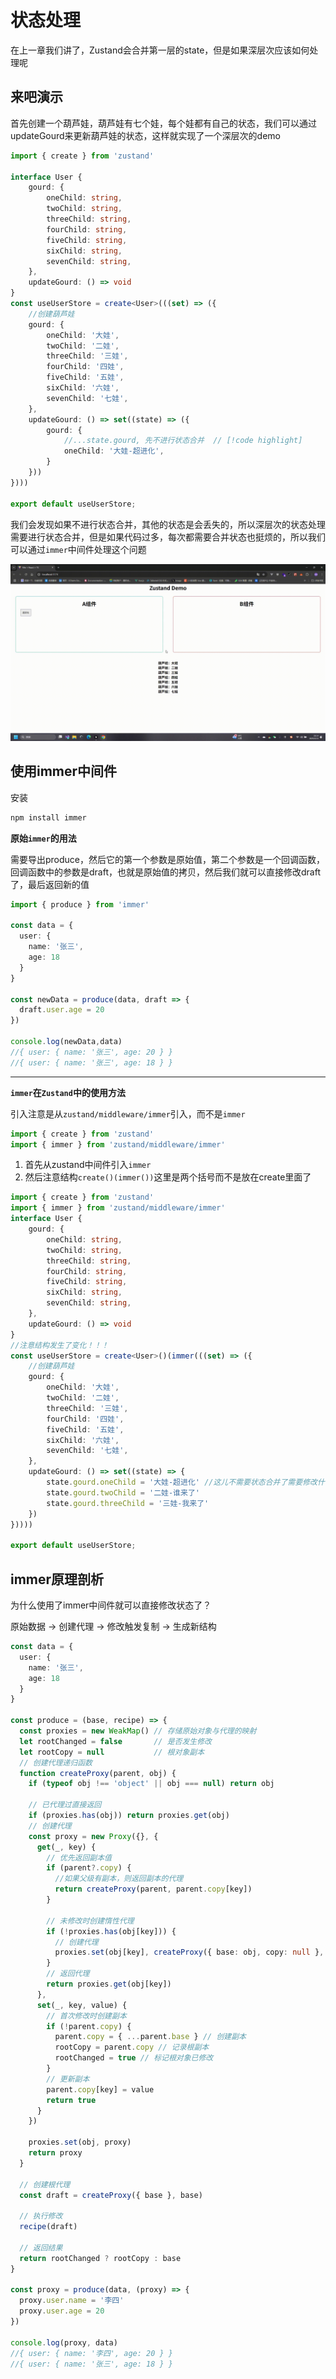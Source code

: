 # 状态处理

在上一章我们讲了，Zustand会合并第一层的state，但是如果深层次应该如何处理呢

## 来吧演示

首先创建一个葫芦娃，葫芦娃有七个娃，每个娃都有自己的状态，我们可以通过updateGourd来更新葫芦娃的状态，这样就实现了一个深层次的demo

```ts
import { create } from 'zustand'

interface User {
    gourd: {
        oneChild: string,
        twoChild: string,
        threeChild: string,
        fourChild: string,
        fiveChild: string,
        sixChild: string,
        sevenChild: string,
    },
    updateGourd: () => void
}
const useUserStore = create<User>(((set) => ({
    //创建葫芦娃
    gourd: {
        oneChild: '大娃',
        twoChild: '二娃',
        threeChild: '三娃',
        fourChild: '四娃',
        fiveChild: '五娃',
        sixChild: '六娃',
        sevenChild: '七娃',
    },
    updateGourd: () => set((state) => ({
        gourd: {
            //...state.gourd, 先不进行状态合并  // [!code highlight] 
            oneChild: '大娃-超进化',
        }
    }))
})))

export default useUserStore;
```

我们会发现如果不进行状态合并，其他的状态是会丢失的，所以深层次的状态处理需要进行状态合并，但是如果代码过多，每次都需要合并状态也挺烦的，所以我们可以通过`immer`中间件处理这个问题

![state](./images/state.gif)


## 使用immer中间件

安装

```bash
npm install immer
```

**原始`immer`的用法**

需要导出produce，然后它的第一个参数是原始值，第二个参数是一个回调函数，回调函数中的参数是draft，也就是原始值的拷贝，然后我们就可以直接修改draft了，最后返回新的值

```ts
import { produce } from 'immer'

const data = {
  user: {
    name: '张三',
    age: 18
  }
}

const newData = produce(data, draft => {
  draft.user.age = 20
})

console.log(newData,data) 
//{ user: { name: '张三', age: 20 } } 
//{ user: { name: '张三', age: 18 } }
```

<hr />

**`immer`在`Zustand`中的使用方法**

引入注意是从`zustand/middleware/immer`引入，而不是`immer`

```ts
import { create } from 'zustand'
import { immer } from 'zustand/middleware/immer'
```

1. 首先从zustand中间件引入`immer`
2. 然后注意结构`create()(immer())`这里是两个括号而不是放在create里面了

```ts
import { create } from 'zustand'
import { immer } from 'zustand/middleware/immer'
interface User {
    gourd: {
        oneChild: string,
        twoChild: string,
        threeChild: string,
        fourChild: string,
        fiveChild: string,
        sixChild: string,
        sevenChild: string,
    },
    updateGourd: () => void
}
//注意结构发生了变化！！！
const useUserStore = create<User>()(immer(((set) => ({
    //创建葫芦娃
    gourd: {
        oneChild: '大娃',
        twoChild: '二娃',
        threeChild: '三娃',
        fourChild: '四娃',
        fiveChild: '五娃',
        sixChild: '六娃',
        sevenChild: '七娃',
    },
    updateGourd: () => set((state) => {
        state.gourd.oneChild = '大娃-超进化' //这儿不需要状态合并了需要修改什么值直接改就行了
        state.gourd.twoChild = '二娃-谁来了'
        state.gourd.threeChild = '三娃-我来了'
    })
}))))

export default useUserStore;
```



## immer原理剖析

为什么使用了immer中间件就可以直接修改状态了？

原始数据 → 创建代理 → 修改触发复制 → 生成新结构

```ts
const data = {
  user: {
    name: '张三',
    age: 18
  }
}

const produce = (base, recipe) => {
  const proxies = new WeakMap() // 存储原始对象与代理的映射
  let rootChanged = false       // 是否发生修改
  let rootCopy = null           // 根对象副本
  // 创建代理递归函数
  function createProxy(parent, obj) {
    if (typeof obj !== 'object' || obj === null) return obj
    
    // 已代理过直接返回
    if (proxies.has(obj)) return proxies.get(obj)
    // 创建代理
    const proxy = new Proxy({}, {
      get(_, key) {
        // 优先返回副本值
        if (parent?.copy) {
          //如果父级有副本，则返回副本的代理
          return createProxy(parent, parent.copy[key])
        }
        
        // 未修改时创建惰性代理
        if (!proxies.has(obj[key])) { 
          // 创建代理
          proxies.set(obj[key], createProxy({ base: obj, copy: null }, obj[key]))
        }
        // 返回代理
        return proxies.get(obj[key])
      },
      set(_, key, value) {
        // 首次修改时创建副本
        if (!parent.copy) {
          parent.copy = { ...parent.base } // 创建副本
          rootCopy = parent.copy // 记录根副本
          rootChanged = true // 标记根对象已修改
        }
        // 更新副本
        parent.copy[key] = value
        return true
      }
    })

    proxies.set(obj, proxy)
    return proxy
  }

  // 创建根代理
  const draft = createProxy({ base }, base)
  
  // 执行修改
  recipe(draft)
  
  // 返回结果
  return rootChanged ? rootCopy : base
}

const proxy = produce(data, (proxy) => {
  proxy.user.name = '李四'
  proxy.user.age = 20
})

console.log(proxy, data)
//{ user: { name: '李四', age: 20 } }
//{ user: { name: '张三', age: 18 } }
```